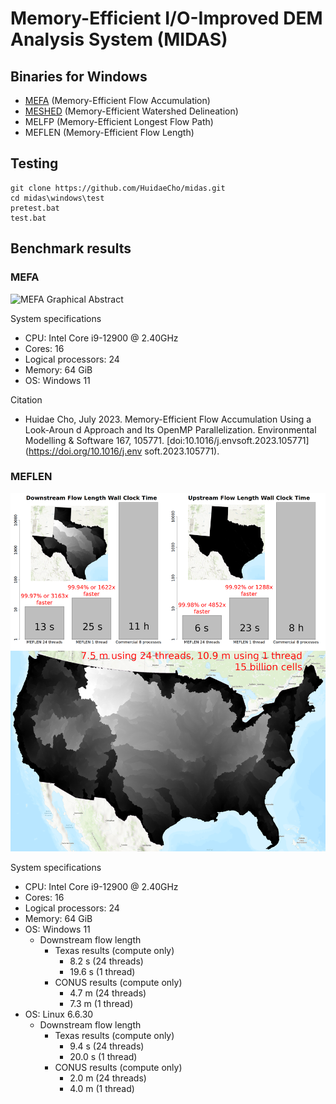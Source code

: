 # Memory-Efficient I/O-Improved DEM Analysis System (MIDAS)

## Binaries for Windows

* [MEFA](https://github.com/HuidaeCho/mefa) (Memory-Efficient Flow Accumulation)
* [MESHED](https://github.com/HuidaeCho/meshed) (Memory-Efficient Watershed Delineation)
* MELFP (Memory-Efficient Longest Flow Path)
* MEFLEN (Memory-Efficient Flow Length)

## Testing

```dos
git clone https://github.com/HuidaeCho/midas.git
cd midas\windows\test
pretest.bat
test.bat
```

## Benchmark results

### MEFA

![MEFA Graphical Abstract](https://idea.isnew.info/publications/Memory-efficient%20flow%20accumulation%20using%20a%20look-around%20approach%20and%20its%20OpenMP%20parallelization%20-%20Graphical%20abstract.png)

System specifications
* CPU: Intel Core i9-12900 @ 2.40GHz
* Cores: 16
* Logical processors: 24
* Memory: 64 GiB
* OS: Windows 11

Citation
* Huidae Cho, July 2023. Memory-Efficient Flow Accumulation Using a Look-Aroun
d Approach and Its OpenMP Parallelization. Environmental Modelling & Software
167, 105771. [doi:10.1016/j.envsoft.2023.105771](https://doi.org/10.1016/j.env
soft.2023.105771).

### MEFLEN

![dflen_uflen_tx_benchmark](windows/test/dflen_uflen_tx_benchmark.png)

System specifications
* CPU: Intel Core i9-12900 @ 2.40GHz
* Cores: 16
* Logical processors: 24
* Memory: 64 GiB
* OS: Windows 11
  * Downstream flow length
    * Texas results (compute only)
      * 8.2 s (24 threads)
      * 19.6 s (1 thread)
    * CONUS results (compute only)
      * 4.7 m (24 threads)
      * 7.3 m (1 thread)
* OS: Linux 6.6.30
  * Downstream flow length
    * Texas results (compute only)
      * 9.4 s (24 threads)
      * 20.0 s (1 thread)
    * CONUS results (compute only)
      * 2.0 m (24 threads)
      * 4.0 m (1 thread)
